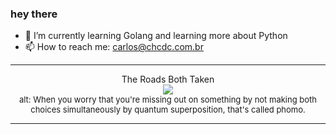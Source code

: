### hey there 

- :seedling: I’m currently learning Golang and learning more about Python
- :mailbox: How to reach me: carlos@chcdc.com.br


---


<!-- xkcd -->
<p align="center">The Roads Both Taken</br><img src=https://imgs.xkcd.com/comics/the_roads_both_taken.png></br><font size =2>alt: When you worry that you're missing out on something by not making both choices simultaneously by quantum superposition, that's called phomo.</br></font></p></table></p> 


<!-- xkcd -->
---
